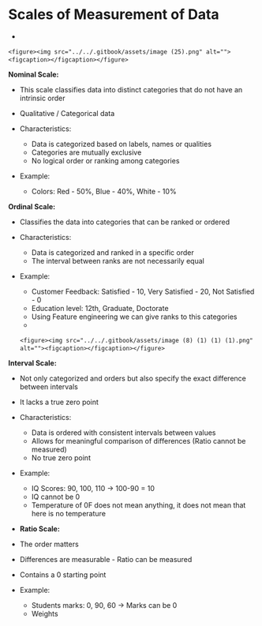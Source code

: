 # Scales of Measurement of Data

*

    <figure><img src="../../.gitbook/assets/image (25).png" alt=""><figcaption></figcaption></figure>

**Nominal Scale:**

* This scale classifies data into distinct categories that do not have an intrinsic order
* Qualitative / Categorical data
* Characteristics:
  * Data is categorized based on labels, names or qualities
  * Categories are mutually exclusive
  * No logical order or ranking among categories
*   Example:

    * Colors: Red - 50%, Blue - 40%, White - 10%



**Ordinal Scale:**

* Classifies the data into categories that can be ranked or ordered
* Characteristics:
  * Data is categorized and ranked in a specific order
  * The interval between ranks are not necessarily equal
* Example:
  * Customer Feedback: Satisfied - 10, Very Satisfied - 20, Not Satisfied - 0
  * Education level: 12th, Graduate, Doctorate
  * Using Feature engineering we can give ranks to this categories
  *

      <figure><img src="../../.gitbook/assets/image (8) (1) (1) (1).png" alt=""><figcaption></figcaption></figure>



**Interval Scale:**

* Not only categorized and orders but also specify the exact difference between intervals
* It lacks a true zero point
* Characteristics:
  * Data is ordered with consistent intervals between values
  * Allows for meaningful comparison of differences (Ratio cannot be measured)
  * No true zero point
*   Example:

    * IQ Scores: 90, 100, 110 -> 100-90 = 10
    * IQ cannot be 0
    * Temperature of 0F does not mean anything, it does not mean that here is no temperature


* **Ratio Scale:**
* The order matters
* Differences are measurable - Ratio can be measured
* Contains a 0 starting point
* Example:
  * Students marks: 0, 90, 60 -> Marks can be 0
  * Weights
